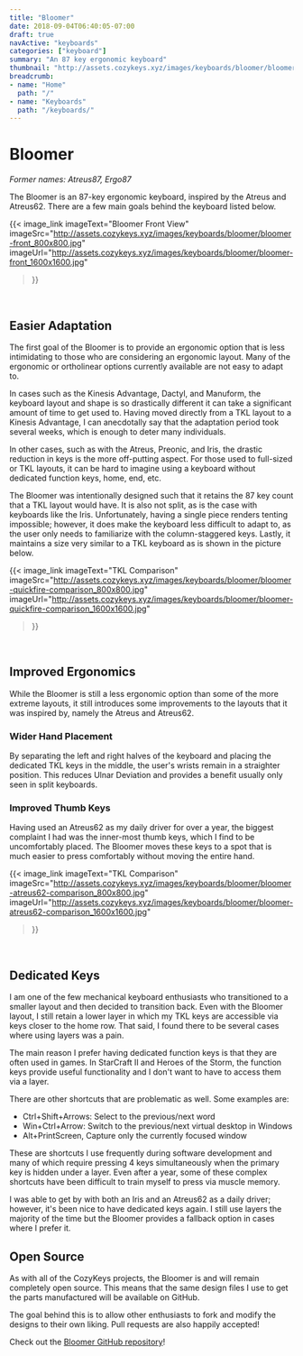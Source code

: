 ```yaml
---
title: "Bloomer"
date: 2018-09-04T06:40:05-07:00
draft: true
navActive: "keyboards"
categories: ["keyboard"]
summary: "An 87 key ergonomic keyboard"
thumbnail: "http://assets.cozykeys.xyz/images/keyboards/bloomer/bloomer-angle-2_800x800.jpg"
breadcrumb:
- name: "Home"
  path: "/"
- name: "Keyboards"
  path: "/keyboards/"
---
```


# Bloomer

*Former names: Atreus87, Ergo87*

The Bloomer is an 87-key ergonomic keyboard, inspired by the Atreus and
Atreus62. There are a few main goals behind the keyboard listed below.

{{<
    image_link
        imageText="Bloomer Front View"
        imageSrc="http://assets.cozykeys.xyz/images/keyboards/bloomer/bloomer-front_800x800.jpg"
        imageUrl="http://assets.cozykeys.xyz/images/keyboards/bloomer/bloomer-front_1600x1600.jpg"
>}}

<br />

## Easier Adaptation

The first goal of the Bloomer is to provide an ergonomic option that is less
intimidating to those who are considering an ergonomic layout. Many of the
ergonomic or ortholinear options currently available are not easy to adapt to.

In cases such as the Kinesis Advantage, Dactyl, and Manuform, the keyboard
layout and shape is so drastically different it can take a significant amount
of time to get used to. Having moved directly from a TKL layout to a Kinesis
Advantage, I can anecdotally say that the adaptation period took several weeks,
which is enough to deter many individuals. 

In other cases, such as with the Atreus, Preonic, and Iris, the drastic
reduction in keys is the more off-putting aspect. For those used to full-sized
or TKL layouts, it can be hard to imagine using a keyboard without dedicated
function keys, home, end, etc.

The Bloomer was intentionally designed such that it retains the 87 key count
that a TKL layout would have. It is also not split, as is the case with
keyboards like the Iris. Unfortunately, having a single piece renders tenting
impossible; however, it does make the keyboard less difficult to adapt to,
as the user only needs to familiarize with the column-staggered keys. Lastly,
it maintains a size very similar to a TKL keyboard as is shown in the picture
below.

{{<
    image_link
        imageText="TKL Comparison"
        imageSrc="http://assets.cozykeys.xyz/images/keyboards/bloomer/bloomer-quickfire-comparison_800x800.jpg"
        imageUrl="http://assets.cozykeys.xyz/images/keyboards/bloomer/bloomer-quickfire-comparison_1600x1600.jpg"
>}}

<br />

## Improved Ergonomics

While the Bloomer is still a less ergonomic option than some of the more extreme
layouts, it still introduces some improvements to the layouts that it was
inspired by, namely the Atreus and Atreus62.

### Wider Hand Placement

By separating the left and right halves of the keyboard and placing the
dedicated TKL keys in the middle, the user's wrists remain in a straighter
position. This reduces Ulnar Deviation and provides a benefit usually only seen
in split keyboards.

### Improved Thumb Keys

Having used an Atreus62 as my daily driver for over a year, the biggest
complaint I had was the inner-most thumb keys, which I find to be uncomfortably
placed. The Bloomer moves these keys to a spot that is much easier to press
comfortably without moving the entire hand.

{{<
    image_link
        imageText="TKL Comparison"
        imageSrc="http://assets.cozykeys.xyz/images/keyboards/bloomer/bloomer-atreus62-comparison_800x800.jpg"
        imageUrl="http://assets.cozykeys.xyz/images/keyboards/bloomer/bloomer-atreus62-comparison_1600x1600.jpg"
>}}

<br />

## Dedicated Keys

I am one of the few mechanical keyboard enthusiasts who transitioned to a
smaller layout and then decided to transition back. Even with the Bloomer
layout, I still retain a lower layer in which my TKL keys are accessible via
keys closer to the home row. That said, I found there to be several cases where
using layers was a pain.

The main reason I prefer having dedicated function keys is that they are often
used in games. In StarCraft II and Heroes of the Storm, the function keys
provide useful functionality and I don't want to have to access them via a
layer.

There are other shortcuts that are problematic as well. Some examples are:
- Ctrl+Shift+Arrows: Select to the previous/next word
- Win+Ctrl+Arrow: Switch to the previous/next virtual desktop in Windows
- Alt+PrintScreen, Capture only the currently focused window

These are shortcuts I use frequently during software development and many of
which require pressing 4 keys simultaneously when the primary key is hidden
under a layer. Even after a year, some of these complex shortcuts have been
difficult to train myself to press via muscle memory.

I was able to get by with both an Iris and an Atreus62 as a daily driver;
however, it's been nice to have dedicated keys again. I still use layers the
majority of the time but the Bloomer provides a fallback option in cases where I
prefer it.

## Open Source

As with all of the CozyKeys projects, the Bloomer is and will remain completely
open source. This means that the same design files I use to get the parts
manufactured will be available on GitHub.

The goal behind this is to allow other enthusiasts to fork and modify the
designs to their own liking. Pull requests are also happily accepted!

Check out the [Bloomer GitHub repository](https://github.com/cozykeys/Bloomer)!


